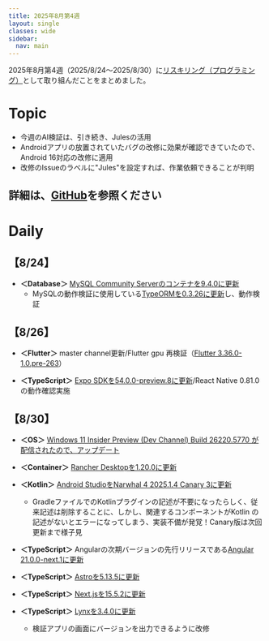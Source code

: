 ```yaml
---
title: 2025年8月第4週
layout: single
classes: wide
sidebar:
  nav: main
---
```

2025年8月第4週（2025/8/24～2025/8/30）に[リスキリング（プログラミング）](https://tatsukiyoshi.github.io/)として取り組んだことをまとめました。

# Topic
- 今週のAI検証は、引き続き、Julesの活用
- Androidアプリの放置されていたバグの改修に効果が確認できていたので、Android 16対応の改修に適用
- 改修のIssueのラベルに"Jules"を設定すれば、作業依頼できることが判明

詳細は、[GitHub](https://tatsukiyoshi.github.io/)を参照ください
---
# Daily
##  【8/24】
- **＜Database＞**  [MySQL Community Serverのコンテナを9.4.0に更新](https://dev.mysql.com/downloads/mysql/)
  - MySQLの動作検証に使用している[TypeORMを0.3.26に更新](https://typeorm.io/)し、動作検証

##  【8/26】
- **＜Flutter＞** master channel更新/Flutter gpu 再検証（[Flutter 3.36.0-1.0.pre-263](https://docs.flutter.dev/release/release-notes)）

- **＜TypeScript＞**  [Expo SDKを54.0.0-preview.8に更新](https://github.com/expo/expo)/React Native 0.81.0の動作確認実施

##  【8/30】
- **＜OS＞**  [Windows 11 Insider Preview (Dev Channel) Build 26220.5770 が配信されたので、アップデート](https://aka.ms/DevLatest)

- **＜Container＞** [Rancher Desktopを1.20.0に更新](https://rancherdesktop.io/)

- **＜Kotlin＞**  [Android StudioをNarwhal 4 2025.1.4 Canary 3に更新](https://developer.android.com/studio)
  - GradleファイルでのKotlinプラグインの記述が不要になったらしく、従来記述は削除することに、しかし、関連するコンポーネントがKotlin
  の記述がないとエラーになってしまう、実装不備が発覚！Canary版は次回更新まで様子見

- **＜TypeScript＞**  Angularの次期バージョンの先行リリースである[Angular 21.0.0-next.1に更新](https://angular.dev/)

- **＜TypeScript＞**  [Astroを5.13.5に更新](https://astro.build/)

- **＜TypeScript＞**  [Next.jsを15.5.2に更新](https://nextjs.org/)

- **＜TypeScript＞**  [Lynxを3.4.0に更新](https://lynxjs.org)
  - 検証アプリの画面にバージョンを出力できるように改修
